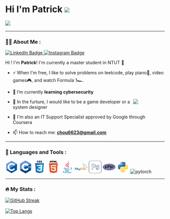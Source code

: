 <div id="header" align="left">
  
  <h1>
  Hi I'm Patrick
  <img src="https://media.giphy.com/media/hvRJCLFzcasrR4ia7z/giphy.gif" width="30px"/>
  </h1>
  
  <div>
    <img src="https://media.giphy.com/media/PI3QGKFN6XZUCMMqJm/giphy.gif">
  </div>
</div>

---

### :man_technologist: About Me :

<div id="badges">
    <a href="https://www.linkedin.com/in/%E5%AD%90%E6%A6%86-%E5%91%A8-4156b2247/">
      <img src="https://img.shields.io/badge/LinkedIn-blue?style=for-the-badge&logo=linkedin&logoColor=white" alt="LinkedIn Badge"/>
    </a>
    <a href="https://www.instagram.com/chou_6623/"> 
      <img src="https://img.shields.io/badge/Instagram-pink?style=for-the-badge&logo=instagram&logoColor=white" alt="Instagram Badge"/>
    </a>
  </div>
  
Hi ! I'm **Patrick**! I'm currently a master student in NTUT :thought_balloon:

- :zap: When I'm free, I like to solve problems on leetcode, play piano:musical_keyboard:, video games:video_game:, and watch Formula 1:racing_car:.

- 🌱 I’m currently **learning cybersecurity**

<img src="https://media.giphy.com/media/RN8FdaB6T1bkkI5n4I/giphy.gif" width="100" align="right"/>

- :pushpin: In the furture, I would like to be a game developer or a system designer 

- :checkered_flag: I'm also an IT Support Specialist approved by Google through Coursera

- 📫 How to reach me: **chou6623@gmail.com**

---

### :toolbox: Languages and Tools :
<div align="left"> 

  <img src="https://raw.githubusercontent.com/devicons/devicon/master/icons/c/c-original.svg" alt="c" width="40" height="40"/> 
  <img src="https://raw.githubusercontent.com/devicons/devicon/master/icons/cplusplus/cplusplus-original.svg" alt="cplusplus" width="40" height="40"/> 
  <img src="https://raw.githubusercontent.com/devicons/devicon/master/icons/css3/css3-original-wordmark.svg" alt="css3" width="40" height="40"/> 
  <img src="https://raw.githubusercontent.com/devicons/devicon/master/icons/html5/html5-original-wordmark.svg" alt="html5" width="40" height="40"/>  
  <img src="https://raw.githubusercontent.com/devicons/devicon/master/icons/java/java-original.svg" alt="java" width="40" height="40"/> 
  <img src="https://raw.githubusercontent.com/devicons/devicon/master/icons/mysql/mysql-original-wordmark.svg" alt="mysql" width="40" height="40"/>
  <img src="https://raw.githubusercontent.com/devicons/devicon/master/icons/photoshop/photoshop-line.svg" alt="photoshop" width="40" height="40"/> 
  <img src="https://raw.githubusercontent.com/devicons/devicon/master/icons/php/php-original.svg" alt="php" width="40" height="40"/> 
  <img src="https://raw.githubusercontent.com/devicons/devicon/master/icons/python/python-original.svg" alt="python" width="40" height="40"/>
  <img src="https://www.vectorlogo.zone/logos/pytorch/pytorch-icon.svg" alt="pytorch" width="40" height="40"/>
 </div>

---

### :fire: My Stats :
[![GitHub Streak](http://github-readme-streak-stats.herokuapp.com?user=Trickslolll&theme=neon-dark&date_format=j%2Fn%5B%2FY%5D)](https://git.io/streak-stats)
<br><br>
[![Top Langs](https://github-readme-stats.vercel.app/api/top-langs/?username=Trickslolll&layout=compact&theme=vision-friendly-dark)](https://github.com/anuraghazra/github-readme-stats)
